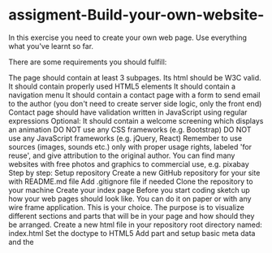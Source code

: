 # assigment-Build-your-own-website-

In this exercise you need to create your own web page. Use everything what you've learnt so far.

There are some requirements you should fulfill:

The page should contain at least 3 subpages.
Its html should be W3C valid.
It should contain properly used HTML5 elements
It should contain a navigation menu
It should contain a contact page with a form to send email to the author (you don't need to create server side logic, only the front end)
Contact page should have validation written in JavaScript using regular expressions
Optional: It should contain a welcome screening which displays an animation
DO NOT use any CSS frameworks (e.g. Bootstrap)
DO NOT use any JavaScript frameworks (e.g. jQuery, React)
Remember to use sources (images, sounds etc.) only with proper usage rights, labeled 'for reuse', and give attribution to the original author. You can find many websites with free photos and graphics to commercial use, e.g. pixabay
Step by step:
Setup repository
Create a new GitHub repository for your site with README.md file
Add .gitignore file if needed
Clone the repository to your machine
Create your index page
Before you start coding sketch up how your web pages should look like. You can do it on paper or with any wire frame application. This is your choice. The purpose is to visualize different sections and parts that will be in your page and how should they be arranged.
Create a new html file in your repository root directory named: index.html
Set the doctype to HTML5
Add <head> part and setup basic meta data and the <title> of the page
Add part
Add <header> to the body which will contain navigation menu. First menu item should link to index.
Add a <div> element to the body which has a class named: content. This will contain the part of the pages which differs from each other.
Add an image of you and a small introduction next to it about yourself.
Add some content to it (e.g. the description of the exercise) to see where will it be. You can fill it with arbitrary content. Take care to use the different html tags properly so it can express your intent.
Add <footer> and add some content to it. Take example from other sites.
After you finish commit your changes into your repository with a descriptive comment.
Make it nice
Create a new folder named css in your repository's root directory
Create a style.css file in that newly created folder. This will contain all your rules about your site's appearance.
Add a reference to it in your index.html file's head part.
Define basic rules for the body element. (Default background, font, alignment...) These rules are inherited in the child elements (every element which located inside the body).
Write css rules to make all the site like your sketch.
Create a contact page
Copy your index.html file and give it the name: contact.html
Add a link to your navigation menu which redirects to this html page
Delete the inner content of div.content element
Create a form inside it
Add two <input> field and a <textarea> field to the form and proper <label>s to them. The first input field is the name which has a placeholder text: Enter your name The second input field is the email with placeholder text: Give your email The textarea will contain the message so give some handful instruction in the placeholder text. Do not forget add named all your form element.
Add a submit button wich should has the text SEND on it. It should be disabled by default.
Open your style.css file and at the bottom of it and write some rules which makes it nice. (e.g. horizontally centered and the fields has the same width). You can see an example on the https://codecool.pl/kontakt/ web site. Maybe it is familiar to you. ;)
Commit your changes into your repository.
Add JavaScript form validation to contact page
Write code that will enable submit button if all form fields are not empty. It should get back to being disabled if content of any field will be empty again.
Write JavaScript code using regular expressions that will check if name fulfills following restrictions:
it is not empty and does not contain only whitespace characters
it contains only letters and space
each word in it starts with capital letters
it is not longer than
Write code using regular expressions that will check if email fulfills following restrictions:
it is not empty and does not contain only whitespace characters
it is a valid email address
Write code that will fire validation methods for each field when the submit button is pressed. It should not cause page reloading.
If there are validation errors after clicking SEND, display them on the form. There are many ways to do that, you can find some example designs on that page.
If there are no errors after clicking SEND, the page should display an alert with information that message has been sent. After that, each field of form should be cleared.
After you finish commit your changes into your repository with a descriptive comment. If you feel that it would be good to have separate commits for each step, do it.
Create your custom pages
Create your new html file(s) based on the index.html
Add the proper link to the navigation menu on every other html files.
Fill it with custom content
Extend your stylesheet if needed
Do not forget to commit and push your changes into your repository!
Validate your pages
Go to https://validator.w3.org/
Validate your sites
Fix the issues
While checking your implementation, we will give you feedback on conforming requirements and on UX/UI of your solution.

Hosting your page
If you want, you can try out hosting your page online using GitHub Pages. It's used by many developers to host different type of static pages. You can find many homepages of open source projects hosted as a page on GitHub Pages. Even our mentors use it, for hosting JavaScript clone of Space Invaders for example.
